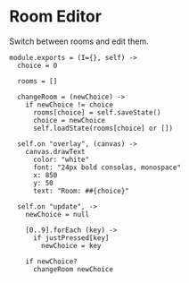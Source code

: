 Room Editor
===========

Switch between rooms and edit them.

    module.exports = (I={}, self) ->
      choice = 0

      rooms = []

      changeRoom = (newChoice) ->
        if newChoice != choice
          rooms[choice] = self.saveState()
          choice = newChoice
          self.loadState(rooms[choice] or [])

      self.on "overlay", (canvas) ->
        canvas.drawText
          color: "white"
          font: "24px bold consolas, monospace"
          x: 850
          y: 50
          text: "Room: ##{choice}"

      self.on "update", ->
        newChoice = null

        [0..9].forEach (key) ->  
          if justPressed[key]
            newChoice = key

        if newChoice?
          changeRoom newChoice
